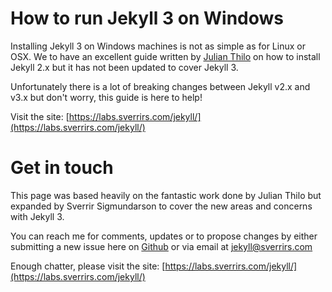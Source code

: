 # How to run Jekyll 3 on Windows
Installing Jekyll 3 on Windows machines is not as simple as for Linux or OSX. We to have an excellent guide written by [Julian Thilo](http://jekyll-windows.juthilo.com) on how to install Jekyll 2.x but it has not been updated to cover Jekyll 3.

Unfortunately there is a lot of breaking changes between Jekyll v2.x and v3.x but don't worry, this guide is here to help!

Visit the site: [https://labs.sverrirs.com/jekyll/](https://labs.sverrirs.com/jekyll/)

# Get in touch
This page was based heavily on the fantastic work done by Julian Thilo but expanded by Sverrir Sigmundarson to cover the new areas and concerns with Jekyll 3. 

You can reach me for comments, updates or to propose changes by either submitting a new issue here on [Github](https://github.com/sverrirs/jekyllonwindows/issues) or via email at [jekyll@sverrirs.com](mailto:jekyll@sverrirs.com)

Enough chatter, please visit the site: [https://labs.sverrirs.com/jekyll/](https://labs.sverrirs.com/jekyll/)
